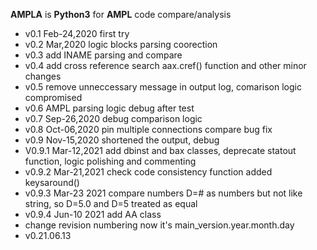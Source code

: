 **AMPLA** is **Python3** for **AMPL** code compare/analysis

  * v0.1 Feb-24,2020 first try
  * v0.2 Mar,2020 logic blocks parsing coorection
  * v0.3 add INAME parsing and compare
  * v0.4 add cross reference search aax.cref() function and other minor changes
  * v0.5 remove unneccessary message in output log, comarison logic compromised
  * v0.6 AMPL parsing logic debug after test
  * v0.7 Sep-26,2020 debug comparison logic
  * v0.8 Oct-06,2020 pin multiple connections compare bug fix
  * v0.9 Nov-15,2020 shortened the output, debug 
  * V0.9.1 Mar-12,2021 add dbinst and bax classes, deprecate statout function, logic polishing and commenting
  * v0.9.2 Mar-21,2021 check code consistency function added keysaround()
  * v0.9.3 Mar-23 2021 compare numbers D=# as numbers but not like string, so D=5.0 and D=5 treated as equal
  * v0.9.4 Jun-10 2021 add AA class
  * change revision numbering now it's main_version.year.month.day
  * v0.21.06.13
